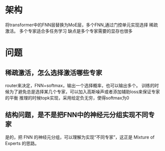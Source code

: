 # 架构
将transformer中的FNN层替换为MoE层，多个FNN,通过门控单元实现选择
稀疏激活。
多个专家适合多任务学习
缺点是多个专家需要的显存也很多

# 问题
## 稀疏激活，怎么选择激活哪些专家
router来决定，FNN+softmax，输出一个选择概率，也可以输出多个。
训练的时候为了避免总是选择某几个专家，可以加入高斯噪声或者添加辅助loss来保证专家的平衡
推理的时候topk实现，采用给定负无穷，使得softmax为0
## 结构问题，是不是把FNN中的神经元分组实现不同专家
是的，把 FNN 的神经元分组，可以理解为实现“不同专家”，这正是 Mixture of Experts 的思路。